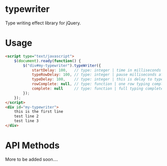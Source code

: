typewriter
=============

Type writing effect library for jQuery.

Usage
=====
```html
<script type="text/javascript">
    $(document).ready(function() {
        $("div#my-typewriter").typeWriter({
			startDelay: 100,   // type: integer | time in milliseconds to delay before starting the animation
			typeRowDelay: 100, // type: integer | pause milliseconds after typing each row
			typeDelay: 100,    // type: integer | this is delay to type each single character
			rowComplete: null, // type: function | one row typing complete callback
			complete: null     // type: function | full typing complete callback
		});
    });
</script>
<div id="my-typewriter">
    this is the first line
	test line 2
	test line 3
</div>
```

API Methods
=======

More to be added soon....